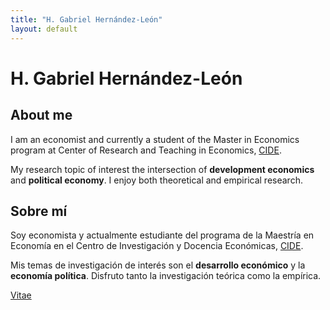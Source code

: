 ```yaml
---
title: "H. Gabriel Hernández-León"
layout: default
---
```


# H. Gabriel Hernández-León

## About me ##

I am an economist and currently a student of the Master in Economics program at Center of Research and Teaching in Economics, [CIDE](https://www.cide.edu/).

My research topic of interest the intersection of **development economics** and **political economy**. I enjoy both theoretical and empirical research. 

## Sobre mí ##

Soy economista y actualmente estudiante del programa de la Maestría en Economía en el Centro de Investigación y Docencia Económicas, [CIDE](https://www.cide.edu/).

Mis temas de investigación de interés son el **desarrollo económico** y la **economía política**. Disfruto tanto la investigación teórica como la empírica.

[Vitae](._Vitae.md)
